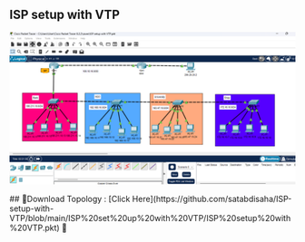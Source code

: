 

## ISP setup with VTP

<p align="center">
  <img src="https://github.com/satabdisaha/ISP-setup-with-VTP/blob/main/isp_set_up_with_VTP.png" alt="Let's Get Started">
</p>
## 📁Download Topology :   [Click Here](https://github.com/satabdisaha/ISP-setup-with-VTP/blob/main/ISP%20set%20up%20with%20VTP/ISP%20setup%20with%20VTP.pkt)  🔫<br>
